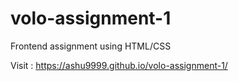 # volo-assignment-1  
Frontend assignment using HTML/CSS  

Visit : https://ashu9999.github.io/volo-assignment-1/
